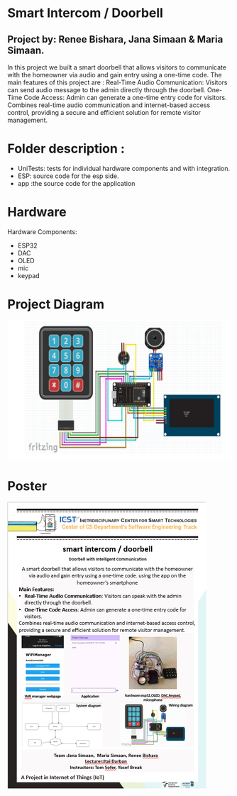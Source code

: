# __Smart Intercom / Doorbell__
## Project by: Renee Bishara, Jana Simaan & Maria Simaan.
In this project we built a smart doorbell that allows visitors to communicate with the homeowner via audio and gain entry using a one-time code. 
The main features of this project are : 
Real-Time Audio Communication: Visitors can send audio message to the admin directly through the doorbell.
One-Time Code Access: Admin can generate a one-time entry code for visitors.
Combines real-time audio communication and internet-based access control, providing a secure and efficient solution for remote visitor management.

# Folder description :
- UniTests: tests for individual hardware components and with integration.
- ESP: source code for the esp side.
- app :the source code for the application

# Hardware
Hardware Components:
- ESP32
- DAC
- OLED
- mic
- keypad

# __Project Diagram__
![Project Diagram](images/Project_Diagram.png)

# __Poster__
![Project poster](images/poster.png)
